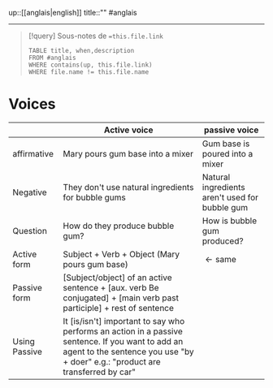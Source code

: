 up::[[anglais|english]]
title::""
#anglais

----

> [!query] Sous-notes de `=this.file.link`
> ```dataview
> TABLE title, when,description
> FROM #anglais 
> WHERE contains(up, this.file.link)
> WHERE file.name != this.file.name
> ```



# Voices

|               | Active voice                                                                                                        | passive voice                                  |
| ------------- | ------------------------------------------------------------------------------------------------------------------- | ---------------------------------------------- |
| affirmative   | Mary pours gum base into a mixer                                                                                    | Gum base is poured into a mixer                |
| Negative      | They don't use natural ingredients for bubble gums                                                                  | Natural ingredients aren't used for bubble gum |
| Question      | How do they produce bubble gum?                                                                                     | How is bubble gum produced?                    |
| Active form   | Subject + Verb + Object (Mary pours gum base)                                                                       | $\leftarrow \text{same}$                       |
| Passive form  | [Subject/object] of an active sentence + [aux. verb Be conjugated] + [main verb past participle] + rest of sentence |                                                |
| Using Passive | It [is/isn't] important to say who performs an action in a passive sentence. If you want to add an agent to the sentence you use "by + doer" e.g.: "product are transferred by car"                                                                                                                   |                                                |

